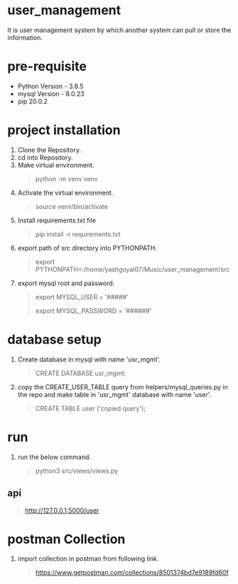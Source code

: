 # user_management
It is user management system by which another system can pull or store the information.

# pre-requisite
* Python Version - 3.8.5
* mysql Version - 8.0.23
* pip 20.0.2

# project installation

1. Clone the Repository.
1. cd into Repository.
1. Make virtual environment.
   > python -m venv venv
1. Activate the virtual environment.
   > source venv/bin/activate
1. Install requirements.txt file
   > pip install -r requirements.txt
1. export path of src directory into PYTHONPATH.
   > export PYTHONPATH=:/home/yashgoyal07/Music/user_management/src
1. export mysql root and password.
   > export MYSQL_USER = '#####'
   > 
   > export MYSQL_PASSWORD = '######'

# database setup
1. Create database in mysql with name 'usr_mgmt'.
   > CREATE DATABASE usr_mgmt;
1. copy the CREATE_USER_TABLE query from helpers/mysql_queries.py in the repo and make table in 'usr_mgmt' database with name 'user'.
   > CREATE TABLE user ('copied query');
   
# run
1. run the below command.
   > python3 src/views/views.py

## api
   > http://127.0.0.1:5000/user

# postman Collection
1. import collection in postman from following link.
   > https://www.getpostman.com/collections/8501374bd7e9189fd60f